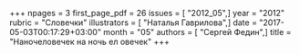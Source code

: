+++
npages = 3
first_page_pdf = 26
issues = [ "2012_05",]
year = "2012"
rubric = "Словечки"
illustrators = [ "Наталья Гаврилова",]
date = "2017-05-03T00:17:29+03:00"
month = "05"
authors = [ "Сергей Федин",]
title = "Наночеловечек на ночь ел овечек"
+++
